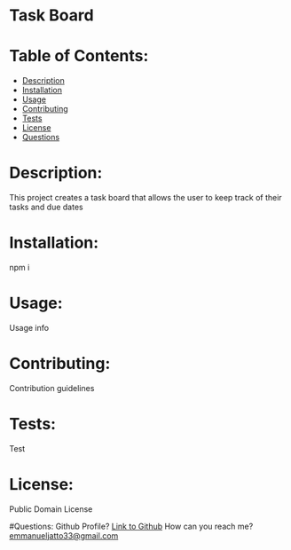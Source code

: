 # Task Board

# Table of Contents:
- [Description](#description)
- [Installation](#installation)
- [Usage](#usage)
- [Contributing](#contributing)
- [Tests](#tests)
- [License](#license)
- [Questions](#questions)

# Description: 
This project creates a task board that allows the user to keep track of their tasks and due dates

# Installation:
npm i

# Usage:
Usage info

# Contributing:
Contribution guidelines

# Tests:
Test

# License:
Public Domain License

#Questions:
Github Profile?
[Link to Github](https://www.github.com/EmmanuelJatto)
How can you reach me?
emmanueljatto33@gmail.com

